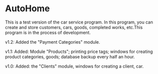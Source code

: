 # AutoHome
This is a test version of the car service program. In this program, you can create and store customers, cars, goods, completed works, etc.This program is in the process of development.

v1.2: Added the "Payment Categories" module.

v1.1: Added: Module "Products"; printing price tags; windows for creating product categories, goods; database backup every half an hour.

v1.0: Added: the "Clients" module, windows for creating a client, car.
